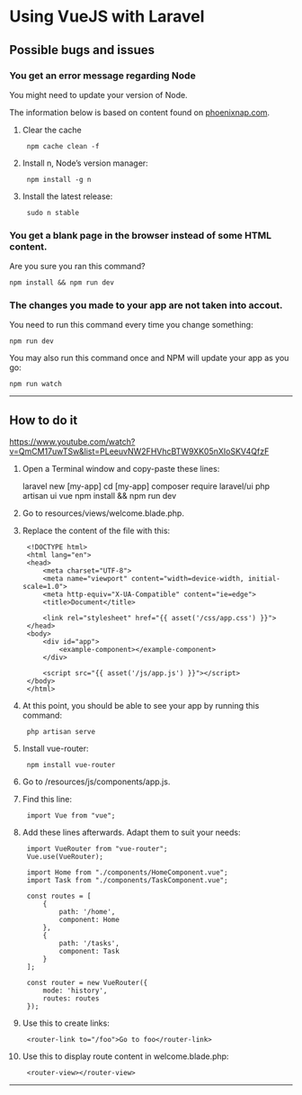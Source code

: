 # Using VueJS with Laravel

## Possible bugs and issues

### You get an error message regarding Node

You might need to update your version of Node.

The information below is based on content found on [phoenixnap.com](https://phoenixnap.com/kb/update-node-js-version).


1. Clear the cache

        npm cache clean -f

1. Install n, Node’s version manager:

        npm install -g n

1. Install the latest release:

        sudo n stable

### You get a blank page in the browser instead of some HTML content.

Are you sure you ran this command?

	npm install && npm run dev

### The changes you made to your app are not taken into accout.

You need to run this command every time you change something:

	npm run dev

You may also run this command once and NPM will update your app as you go:

	npm run watch

___

## How to do it

https://www.youtube.com/watch?v=QmCM17uwTSw&list=PLeeuvNW2FHVhcBTW9XK05nXIoSKV4QfzF

1. Open a Terminal window and copy-paste these lines:

    laravel new [my-app]
    cd [my-app]
	composer require laravel/ui
	php artisan ui vue
	npm install && npm run dev

1. Go to resources/views/welcome.blade.php.
1. Replace the content of the file with this:

		<!DOCTYPE html>
		<html lang="en">
		<head>
			<meta charset="UTF-8">
			<meta name="viewport" content="width=device-width, initial-scale=1.0">
			<meta http-equiv="X-UA-Compatible" content="ie=edge">
			<title>Document</title>

			<link rel="stylesheet" href="{{ asset('/css/app.css') }}">
		</head>
		<body>
			<div id="app">
				<example-component></example-component>
			</div>

			<script src="{{ asset('/js/app.js') }}"></script>
		</body>
		</html>


1. At this point, you should be able to see your app by running this command:

		php artisan serve

1. Install vue-router:

		npm install vue-router

1. Go to /resources/js/components/app.js.
1. Find this line:

		import Vue from "vue";

1. Add these lines afterwards. Adapt them to suit your needs:

		import VueRouter from "vue-router";
		Vue.use(VueRouter);

		import Home from "./components/HomeComponent.vue";
		import Task from "./components/TaskComponent.vue";

		const routes = [
			{
				path: '/home',
				component: Home
			},
			{
				path: '/tasks',
				component: Task
			}
		];

		const router = new VueRouter({
			mode: 'history',
			routes: routes
		});

1. Use this to create links:

		<router-link to="/foo">Go to foo</router-link>

1. Use this to display route content in welcome.blade.php:

		<router-view></router-view>

___



